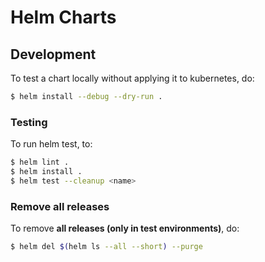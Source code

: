 # Helm Charts

## Development

To test a chart locally without applying it to kubernetes, do:

```sh
$ helm install --debug --dry-run .
```

### Testing

To run helm test, to:

```sh
$ helm lint .
$ helm install .
$ helm test --cleanup <name>
```

### Remove all releases

To remove **all releases (only in test environments)**, do:

```sh
$ helm del $(helm ls --all --short) --purge
```
